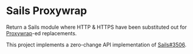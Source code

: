 # Sails Proxywrap

Return a Sails module where HTTP & HTTPS have been substituted out for [Proxywrap](https://github.com/daguej/node-proxywrap)-ed replacements.

This project implements a zero-change API implementation of [Sails#3506](https://github.com/balderdashy/sails/pull/3506).
